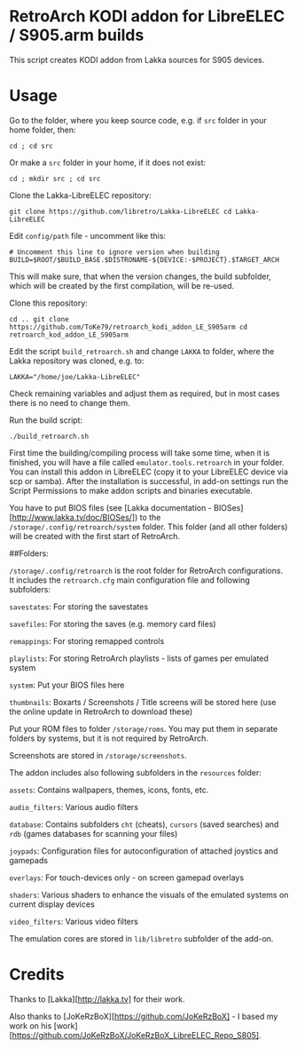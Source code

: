 # RetroArch KODI addon for LibreELEC / S905.arm builds
This script creates KODI addon from Lakka sources for S905 devices.

# Usage
Go to the folder, where you keep source code, e.g. if `src` folder in your home folder, then:

`cd ; cd src`

Or make a `src` folder in your home, if it does not exist:

`cd ; mkdir src ; cd src`

Clone the Lakka-LibreELEC repository:

`git clone https://github.com/libretro/Lakka-LibreELEC
cd Lakka-LibreELEC`

Edit `config/path` file - uncomment like this:

`# Uncomment this line to ignore version when building
BUILD=$ROOT/$BUILD_BASE.$DISTRONAME-${DEVICE:-$PROJECT}.$TARGET_ARCH`

This will make sure, that when the version changes, the build subfolder, which will be created by the first compilation, will be re-used.

Clone this repository:

`cd ..
git clone https://github.com/ToKe79/retroarch_kodi_addon_LE_S905arm
cd retroarch_kod_addon_LE_S905arm`

Edit the script `build_retroarch.sh` and change `LAKKA` to folder, where the Lakka repository was cloned, e.g. to:

`LAKKA="/home/joe/Lakka-LibreELEC"`

Check remaining variables and adjust them as required, but in most cases there is no need to change them.

Run the build script:

`./build_retroarch.sh`

First time the building/compiling process will take some time, when it is finished, you will have a file called `emulator.tools.retroarch` in your folder. You can install this addon in LibreELEC (copy it to your LibreELEC device via scp or samba). After the installation is successful, in add-on settings run the Script Permissions to make addon scripts and binaries executable.

You have to put BIOS files (see [Lakka documentation - BIOSes][http://www.lakka.tv/doc/BIOSes/]) to the `/storage/.config/retroarch/system` folder. This folder (and all other folders) will be created with the first start of RetroArch.

##Folders:

`/storage/.config/retroarch` is the root folder for RetroArch configurations. It includes the `retroarch.cfg` main configuration file and following subfolders:

`savestates`: For storing the savestates

`savefiles`: For storing the saves (e.g. memory card files)

`remappings`: For storing remapped controls

`playlists`: For storing RetroArch playlists - lists of games per emulated system

`system`: Put your BIOS files here

`thumbnails`: Boxarts / Screenshots / Title screens will be stored here (use the online update in RetroArch to download these)

Put your ROM files to folder `/storage/roms`. You may put them in separate folders by systems, but it is not required by RetroArch.

Screenshots are stored in `/storage/screenshots`.

The addon includes also following subfolders in the `resources` folder:

`assets`: Contains wallpapers, themes, icons, fonts, etc.

`audio_filters`: Various audio filters

`database`: Contains subfolders `cht` (cheats), `cursors` (saved searches) and `rdb` (games databases for scanning your files)

`joypads`: Configuration files for autoconfiguration of attached joystics and gamepads

`overlays`: For touch-devices only - on screen gamepad overlays

`shaders`: Various shaders to enhance the visuals of the emulated systems on current display devices

`video_filters`: Various video filters

The emulation cores are stored in `lib/libretro` subfolder of the add-on.

# Credits
Thanks to [Lakka][http://lakka.tv] for their work.

Also thanks to [JoKeRzBoX][https://github.com/JoKeRzBoX] - I based my work on his [work][https://github.com/JoKeRzBoX/JoKeRzBoX_LibreELEC_Repo_S805].

